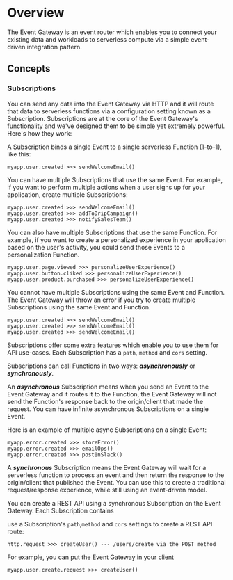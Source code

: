# Overview

The Event Gateway is an event router which enables you to connect your existing data and workloads to serverless compute via a simple event-driven integration pattern.

## Concepts

### Subscriptions

You can send any data into the Event Gateway via HTTP and it will route that data to serverless functions via a configuration setting known as a Subscription.  Subscriptions are at the core of the Event Gateway's functionality and we've designed them to be  simple yet extremely powerful.  Here's how they work:

A Subscription binds a single Event to a single serverless Function (1-to-1), like this:

```
myapp.user.created >>> sendWelcomeEmail()
```

You can have multiple Subscriptions that use the same Event.  For example, if you want to perform multiple actions when a user signs up for your application, create multiple Subscriptions:

```
myapp.user.created >>> sendWelcomeEmail()
myapp.user.created >>> addToDripCampaign()
myapp.user.created >>> notifySalesTeam()
```

You can also have multiple Subscriptions that use the same Function.  For example, if you want to create a personalized experience in your application based on the user's activity, you could send those Events to a personalization Function.

```
myapp.user.page.viewed >>> personalizeUserExperience()
myapp.user.button.cliked >>> personalizeUserExperience()
myapp.user.product.purchased >>> personalizeUserExperience()
```

You cannot have multiple Subscriptions using the same Event and Function.  The Event Gateway will throw an error if you try to create multiple Subscriptions using the same Event and Function.

```
myapp.user.created >>> sendWelcomeEmail()
myapp.user.created >>> sendWelcomeEmail()
myapp.user.created >>> sendWelcomeEmail()
```

Subscriptions offer some extra features which enable you to use them for API use-cases.  Each Subscription has a `path`, `method` and `cors` setting.

Subscriptions can call Functions in two ways:  ***asynchronously*** or ***synchronously***.  

An ***asynchronous*** Subscription means when you send an Event to the Event Gateway and it routes it to the Function, the Event Gateway will not send the Function's response back to the origin/client that made the request.  You can have infinite asynchronous Subscriptions on a single Event.

Here is an example of multiple async Subscriptions on a single Event:

```
myapp.error.created >>> storeError()
myapp.error.created >>> emailOps()
myapp.error.created >>> postInSlack()
```

A ***synchronous*** Subscription means the Event Gateway will wait for a serverless function to process an event and then return the response to the origin/client that published the Event.  You can use this to create a traditional request/response experience, while still using an event-driven model.

You can create a REST API using a synchronous Subscription on the Event Gateway.  Each Subscription contains

 use a Subscription's `path`,`method` and `cors` settings to create a REST API route:

```
http.request >>> createUser() --- /users/create via the POST method
```



For example, you can put the Event Gateway in your client

```
myapp.user.create.request >>> createUser()
```
